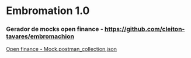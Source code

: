 # Embromation 1.0

### Gerador de mocks open finance - https://github.com/cleiton-tavares/embromachion

[Open finance - Mock.postman_collection.json](Open_finance_-_Mock.postman_collection.json)